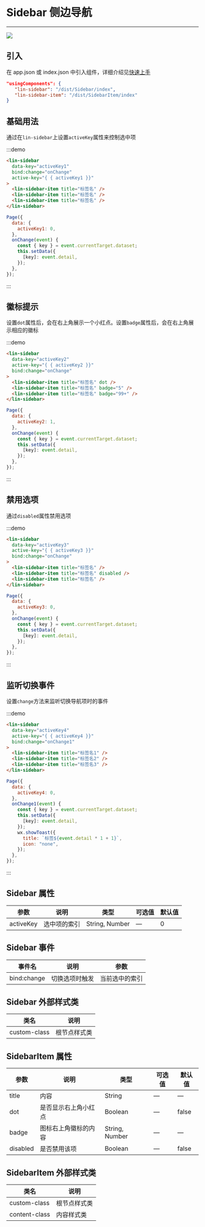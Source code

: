 # Sidebar 侧边导航

---

 <div class="demo-outer-container">
     <div class="demo-inner-container">
        <div class="demo-content">
            <img class="demo-image" src='../../componentImage/sidebar.png' />
        </div>
     </div>
 </div>

## 引入

在 app.json 或 index.json 中引入组件，详细介绍见[快速上手](/#/start)

```json
"usingComponents": {
   "lin-sidebar": "/dist/Sidebar/index",
   "lin-sidebar-item": "/dist/SidebarItem/index"
}
```

## 基础用法

通过在`lin-sidebar`上设置`activeKey`属性来控制选中项

:::demo

```html
<lin-sidebar
  data-key="activeKey1"
  bind:change="onChange"
  active-key="{ { activeKey1 }}"
>
  <lin-sidebar-item title="标签名" />
  <lin-sidebar-item title="标签名" />
  <lin-sidebar-item title="标签名" />
</lin-sidebar>
```

```javascript
Page({
  data: {
    activeKey1: 0,
  },
  onChange(event) {
    const { key } = event.currentTarget.dataset;
    this.setData({
      [key]: event.detail,
    });
  },
});
```

:::

## 徽标提示

设置`dot`属性后，会在右上角展示一个小红点。设置`badge`属性后，会在右上角展示相应的徽标

:::demo

```html
<lin-sidebar
  data-key="activeKey2"
  active-key="{ { activeKey2 }}"
  bind:change="onChange"
>
  <lin-sidebar-item title="标签名" dot />
  <lin-sidebar-item title="标签名" badge="5" />
  <lin-sidebar-item title="标签名" badge="99+" />
</lin-sidebar>
```

```javascript
Page({
  data: {
    activeKey2: 1,
  },
  onChange(event) {
    const { key } = event.currentTarget.dataset;
    this.setData({
      [key]: event.detail,
    });
  },
});
```

:::

## 禁用选项

通过`disabled`属性禁用选项

:::demo

```html
<lin-sidebar
  data-key="activeKey3"
  active-key="{ { activeKey3 }}"
  bind:change="onChange"
>
  <lin-sidebar-item title="标签名" />
  <lin-sidebar-item title="标签名" disabled />
  <lin-sidebar-item title="标签名" />
</lin-sidebar>
```

```javascript
Page({
  data: {
    activeKey3: 0,
  },
  onChange(event) {
    const { key } = event.currentTarget.dataset;
    this.setData({
      [key]: event.detail,
    });
  },
});
```

:::

## 监听切换事件

设置`change`方法来监听切换导航项时的事件

:::demo

```html
<lin-sidebar
  data-key="activeKey4"
  active-key="{ { activeKey4 }}"
  bind:change="onChange1"
>
  <lin-sidebar-item title="标签名1" />
  <lin-sidebar-item title="标签名2" />
  <lin-sidebar-item title="标签名3" />
</lin-sidebar>
```

```javascript
Page({
  data: {
    activeKey4: 0,
  },
  onChange1(event) {
    const { key } = event.currentTarget.dataset;
    this.setData({
      [key]: event.detail,
    });
    wx.showToast({
      title: `标签${event.detail * 1 + 1}`,
      icon: "none",
    });
  },
});
```

:::

## Sidebar 属性

| 参数      | 说明         | 类型           | 可选值 | 默认值 |
| --------- | ------------ | -------------- | ------ | ------ |
| activeKey | 选中项的索引 | String, Number | —      | 0      |

## Sidebar 事件

| 事件名      | 说明           | 参数           |
| ----------- | -------------- | -------------- |
| bind:change | 切换选项时触发 | 当前选中的索引 |

## Sidebar 外部样式类

| 类名     | 说明         |
| ------------ | ------------ |
| custom-class | 根节点样式类 |

## SidebarItem 属性

| 参数     | 说明                 | 类型           | 可选值 | 默认值 |
| -------- | -------------------- | -------------- | ------ | ------ |
| title    | 内容                 | String         | —      | —      |
| dot      | 是否显示右上角小红点 | Boolean        | —      | false  |
| badge    | 图标右上角徽标的内容 | String, Number | —      | —      |
| disabled | 是否禁用该项         | Boolean        | —      | false  |

## SidebarItem 外部样式类

| 类名      | 说明         |
| ------------- | ------------ |
| custom-class  | 根节点样式类 |
| content-class | 内容样式类   |
